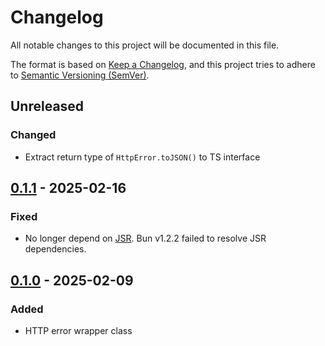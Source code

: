 # Changelog

All notable changes to this project will be documented in this file.

The format is based on [Keep a Changelog](https://keepachangelog.com/en/1.1.0/),
and this project tries to adhere to
[Semantic Versioning (SemVer)](https://semver.org/spec/v2.0.0.html).

<!--
	**Added** for new features.
	**Changed** for changes in existing functionality.
	**Deprecated** for soon-to-be removed features.
	**Removed** for now removed features.
	**Fixed** for any bug fixes.
	**Security** in case of vulnerabilities.
-->

## Unreleased

### Changed

- Extract return type of `HttpError.toJSON()` to TS interface

## [0.1.1] - 2025-02-16

### Fixed

- No longer depend on [JSR](https://jsr.io/). Bun v1.2.2 failed to resolve JSR dependencies.

## [0.1.0] - 2025-02-09

### Added

- HTTP error wrapper class

[0.1.0]: https://github.com/binyamin/http-error/releases/tag/v0.1.0
[0.1.1]: https://github.com/binyamin/http-error/releases/tag/v0.1.1
